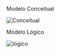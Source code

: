 Modelo Conceitual

![Conceitual](https://user-images.githubusercontent.com/89050107/219829332-01ee8072-3b28-4c29-b67d-66d3f622fa71.png)

Modelo Lógico

![lógico](https://user-images.githubusercontent.com/89050107/219923077-a356bb49-ce06-4009-b38b-92302abe7517.jpg)

